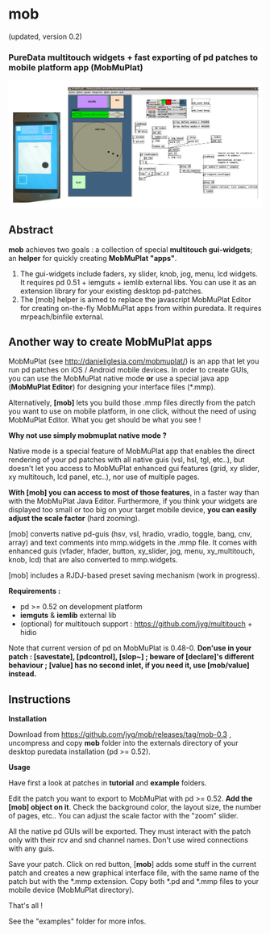 # mob 
(updated, version 0.2)
### PureData multitouch widgets + fast exporting of pd patches to mobile platform app (MobMuPlat)
  <p align="center"> <img src="https://raw.githubusercontent.com/jyg/mob/master/doc/mob-scratch-demo.png" alt="mob scratch demo" ></p>

## Abstract
**mob** achieves two goals : a collection of special **multitouch gui-widgets**; an **helper** for quickly creating **MobMuPlat "apps"**. 
1) The gui-widgets include faders, xy slider, knob, jog, menu, lcd widgets. It requires pd 0.51 + iemguts + iemlib external libs. You can use it as an extension library for your existing desktop pd-patches.
2) The [mob] helper is aimed to replace the javascript MobMuPlat Editor for creating on-the-fly MobMuPlat apps from within puredata. It requires mrpeach/binfile external.

## Another way to create MobMuPlat apps
MobMuPlat (see http://danieliglesia.com/mobmuplat/) is an app that let you run pd patches on iOS / Android mobile devices.
In order to create GUIs, you can use the MobMuPlat native mode **or** use a special java app (**MobMuPlat Editor**) for designing your interface files (*.mmp).

Alternatively, **[mob]** lets you build those .mmp files directly from the patch you want to use on mobile platform, in one click, without the need of using MobMuPlat Editor. What you get should be what you see !

**Why not use simply mobmuplat native mode ?**

Native mode is a special feature of MobMuPlat app that enables the direct rendering of your pd patches with all native guis (vsl, hsl, tgl, etc..), but doesn't let you access to MobMuPlat enhanced gui features (grid, xy slider, xy multitouch, lcd panel, etc..), nor use of multiple pages. 

**With [mob] you can access to most of those features**, in a faster way than with the MobMuPlat Java Editor. Furthermore, if you think your widgets are displayed too small or too big on your target mobile device, **you can easily adjust the scale factor** (hard zooming).

[mob] converts native pd-guis (hsv, vsl, hradio, vradio, toggle, bang, cnv, array) and text comments into mmp.widgets in the .mmp file.
It comes with enhanced guis (vfader, hfader, button, xy_slider, jog, menu, xy_multitouch, knob, lcd) that are also converted to mmp.widgets.

[mob] includes a RJDJ-based preset saving mechanism (work in progress).

**Requirements :**
- pd >= 0.52 on development platform
- **iemguts** & **iemlib** external lib
- (optional) for multitouch support : https://github.com/jyg/multitouch + hidio

Note that current version of pd on MobMuPlat is 0.48-0. **Don'use in your patch : [savestate], [pdcontrol], [slop~] ; beware of [declare]'s different behaviour ; [value] has no second inlet, if you need it, use [mob/value] instead.**

## Instructions

**Installation**

Download from https://github.com/jyg/mob/releases/tag/mob-0.3 , uncompress and copy **mob** folder into the externals directory of your desktop puredata installation (pd >= 0.52).

**Usage**

Have first a look at patches in **tutorial** and **example** folders. 

Edit the patch you want to export to MobMuPlat with pd >= 0.52. **Add the [mob] object on it**. Check the background color, the layout size, the number of pages, etc.. You can adjust the scale factor with the "zoom" slider.

All the native pd GUIs will be exported. They must interact with the patch only with their rcv and snd channel names. Don't use wired connections with any guis.

Save your patch. Click on red button, [**mob**] adds some stuff in the current patch and creates a new graphical interface file, with the same name of the patch but with the *.mmp extension. Copy both *.pd and *.mmp files to your mobile device (MobMuPlat directory). 

That's all !

See the "examples" folder for more infos.
